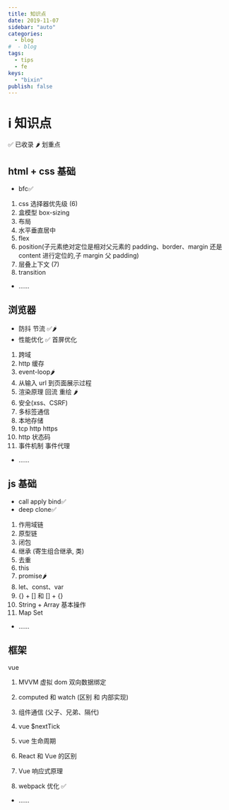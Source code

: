 ```yaml
---
title: 知识点
date: 2019-11-07
sidebar: "auto"
categories:
  - blog
#  - blog
tags:
  - tips
  - fe
keys:
  - "bixin"
publish: false
---
```


# i 知识点

✅ 已收录
🌶 划重点

## html + css 基础

- bfc✅

1. css 选择器优先级 (6)
2. 盒模型 box-sizing
3. 布局
4. 水平垂直居中
5. flex
6. position(子元素绝对定位是相对父元素的 padding、border、margin 还是 content 进行定位的,子 margin 父 padding)
7. 层叠上下文 (7)
8. transition

- ......

## 浏览器

- 防抖 节流 ✅🌶
- 性能优化 ✅ 首屏优化

1. 跨域
2. http 缓存
3. event-loop🌶
4. 从输入 url 到页面展示过程
5. 渲染原理 回流 重绘 🌶
6. 安全(xss、CSRF)
7. 多标签通信
8. 本地存储
9. tcp http https
10. http 状态码
11. 事件机制 事件代理

- ......

## js 基础

- call apply bind✅
- deep clone✅

1. 作用域链
2. 原型链
3. 闭包
4. 继承 (寄生组合继承, 类)
5. 去重
6. this
7. promise🌶
8. let、const、var
9. {} + [] 和 [] + {}
10. String + Array 基本操作
11. Map Set

- ......

## 框架

vue

1. MVVM 虚拟 dom 双向数据绑定
2. computed 和 watch (区别 和 内部实现)
3. 组件通信 (父子、兄弟、隔代)

4. vue \$nextTick
5. vue 生命周期
6. React 和 Vue 的区别
7. Vue 响应式原理
8. webpack 优化 ✅

- ......

<br/>
<Valine></Valine>
